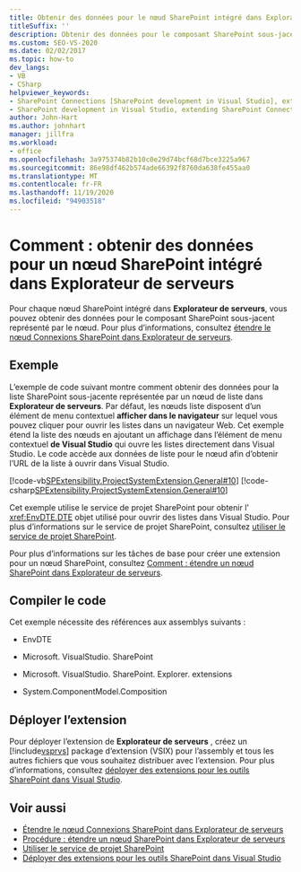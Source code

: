```yaml
---
title: Obtenir des données pour le nœud SharePoint intégré dans Explorateur de serveurs
titleSuffix: ''
description: Obtenir des données pour le composant SharePoint sous-jacent d’un nœud SharePoint intégré dans la fenêtre Explorateur de serveurs de Visual Studio.
ms.custom: SEO-VS-2020
ms.date: 02/02/2017
ms.topic: how-to
dev_langs:
- VB
- CSharp
helpviewer_keywords:
- SharePoint Connections [SharePoint development in Visual Studio], extending a node
- SharePoint development in Visual Studio, extending SharePoint Connections node in Server Explorer
author: John-Hart
ms.author: johnhart
manager: jillfra
ms.workload:
- office
ms.openlocfilehash: 3a975374b82b10c0e29d74bcf68d7bce3225a967
ms.sourcegitcommit: 86e98df462b574ade66392f8760da638fe455aa0
ms.translationtype: MT
ms.contentlocale: fr-FR
ms.lasthandoff: 11/19/2020
ms.locfileid: "94903518"
---
```

# <a name="how-to-get-data-for-a-built-in-sharepoint-node-in-server-explorer"></a>Comment : obtenir des données pour un nœud SharePoint intégré dans Explorateur de serveurs
  Pour chaque nœud SharePoint intégré dans **Explorateur de serveurs**, vous pouvez obtenir des données pour le composant SharePoint sous-jacent représenté par le nœud. Pour plus d’informations, consultez [étendre le nœud Connexions SharePoint dans Explorateur de serveurs](../sharepoint/extending-the-sharepoint-connections-node-in-server-explorer.md).

## <a name="example"></a>Exemple
 L’exemple de code suivant montre comment obtenir des données pour la liste SharePoint sous-jacente représentée par un nœud de liste dans **Explorateur de serveurs**. Par défaut, les nœuds liste disposent d’un élément de menu contextuel **afficher dans le navigateur** sur lequel vous pouvez cliquer pour ouvrir les listes dans un navigateur Web. Cet exemple étend la liste des nœuds en ajoutant un affichage dans l’élément de menu contextuel **de Visual Studio** qui ouvre les listes directement dans Visual Studio. Le code accède aux données de liste pour le nœud afin d’obtenir l’URL de la liste à ouvrir dans Visual Studio.

 [!code-vb[SPExtensibility.ProjectSystemExtension.General#10](../sharepoint/codesnippet/VisualBasic/projectsystemexamples/extension/serverexplorerextensionnodeinfo.vb#10)]
 [!code-csharp[SPExtensibility.ProjectSystemExtension.General#10](../sharepoint/codesnippet/CSharp/projectsystemexamples/extension/serverexplorerextensionnodeinfo.cs#10)]

 Cet exemple utilise le service de projet SharePoint pour obtenir l' <xref:EnvDTE.DTE> objet utilisé pour ouvrir des listes dans Visual Studio. Pour plus d’informations sur le service de projet SharePoint, consultez [utiliser le service de projet SharePoint](../sharepoint/using-the-sharepoint-project-service.md).

 Pour plus d’informations sur les tâches de base pour créer une extension pour un nœud SharePoint, consultez [Comment : étendre un nœud SharePoint dans Explorateur de serveurs](../sharepoint/how-to-extend-a-sharepoint-node-in-server-explorer.md).

## <a name="compile-the-code"></a>Compiler le code
 Cet exemple nécessite des références aux assemblys suivants :

- EnvDTE

- Microsoft. VisualStudio. SharePoint

- Microsoft. VisualStudio. SharePoint. Explorer. extensions

- System.ComponentModel.Composition

## <a name="deploy-the-extension"></a>Déployer l’extension
 Pour déployer l’extension de **Explorateur de serveurs** , créez un [!include[vsprvs](../sharepoint/includes/vsprvs-md.md)] package d’extension (VSIX) pour l’assembly et tous les autres fichiers que vous souhaitez distribuer avec l’extension. Pour plus d’informations, consultez [déployer des extensions pour les outils SharePoint dans Visual Studio](../sharepoint/deploying-extensions-for-the-sharepoint-tools-in-visual-studio.md).

## <a name="see-also"></a>Voir aussi
- [Étendre le nœud Connexions SharePoint dans Explorateur de serveurs](../sharepoint/extending-the-sharepoint-connections-node-in-server-explorer.md)
- [Procédure : étendre un nœud SharePoint dans Explorateur de serveurs](../sharepoint/how-to-extend-a-sharepoint-node-in-server-explorer.md)
- [Utiliser le service de projet SharePoint](../sharepoint/using-the-sharepoint-project-service.md)
- [Déployer des extensions pour les outils SharePoint dans Visual Studio](../sharepoint/deploying-extensions-for-the-sharepoint-tools-in-visual-studio.md)
